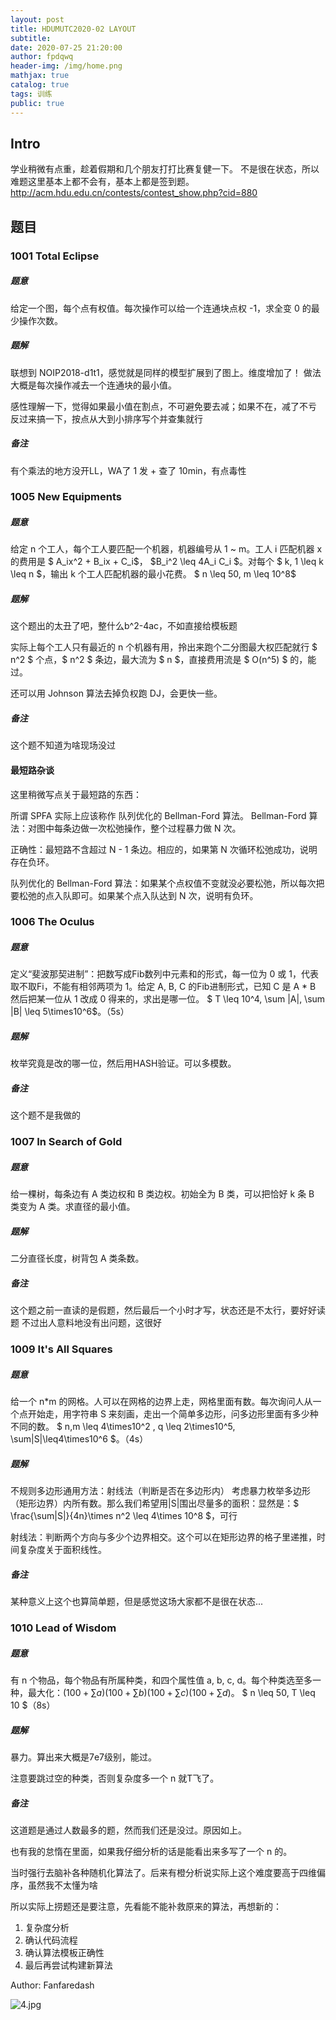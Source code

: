 ```yaml
---
layout: post
title: HDUMUTC2020-02 LAYOUT
subtitle: 
date: 2020-07-25 21:20:00
author: fpdqwq
header-img: /img/home.png
mathjax: true
catalog: true
tags: 训练
public: true
---
```


## Intro
学业稍微有点重，趁着假期和几个朋友打打比赛复健一下。
不是很在状态，所以难题这里基本上都不会有，基本上都是签到题。
http://acm.hdu.edu.cn/contests/contest_show.php?cid=880

## 题目
### 1001 Total Eclipse
##### 题意
给定一个图，每个点有权值。每次操作可以给一个连通块点权 -1，求全变 0 的最少操作次数。
##### 题解
联想到 NOIP2018-d1t1，感觉就是同样的模型扩展到了图上。维度增加了！
做法大概是每次操作减去一个连通块的最小值。

感性理解一下，觉得如果最小值在割点，不可避免要去减；如果不在，减了不亏
反过来搞一下，按点从大到小排序写个并查集就行
##### 备注
有个乘法的地方没开LL，WA了 1 发 + 查了 10min，有点毒性

### 1005 New Equipments
##### 题意
给定 n 个工人，每个工人要匹配一个机器，机器编号从 1 ~ m。工人 i 匹配机器 x 的费用是 $ A_ix^2 + B_ix + C_i$， $B_i^2 \leq 4A_i C_i $。对每个 $ k, 1 \leq k \leq n $，输出 k 个工人匹配机器的最小花费。
$ n \leq 50, m \leq 10^8$
##### 题解
这个题出的太丑了吧，整什么b^2-4ac，不如直接给模板题

实际上每个工人只有最近的 n 个机器有用，拎出来跑个二分图最大权匹配就行
$ n^2 $ 个点，$ n^2 $ 条边，最大流为 $ n $，直接费用流是 $ O(n^5) $ 的，能过。

还可以用 Johnson 算法去掉负权跑 DJ，会更快一些。
##### 备注
这个题不知道为啥现场没过
#### 最短路杂谈
这里稍微写点关于最短路的东西：

所谓 SPFA 实际上应该称作 队列优化的 Bellman-Ford 算法。
Bellman-Ford 算法：对图中每条边做一次松弛操作，整个过程暴力做 N 次。

正确性：最短路不含超过 N - 1 条边。相应的，如果第 N 次循环松弛成功，说明存在负环。

队列优化的 Bellman-Ford 算法：如果某个点权值不变就没必要松弛，所以每次把要松弛的点入队即可。如果某个点入队达到 N 次，说明有负环。

### 1006 The Oculus
##### 题意
定义“斐波那契进制”：把数写成Fib数列中元素和的形式，每一位为 0 或 1，代表取不取Fi，不能有相邻两项为 1。给定 A, B, C 的Fib进制形式，已知 C 是 A * B 然后把某一位从 1 改成 0 得来的，求出是哪一位。
$ T \leq 10^4, \sum |A|, \sum |B| \leq 5\times10^6$。（5s）
##### 题解
枚举究竟是改的哪一位，然后用HASH验证。可以多模数。
##### 备注
这个题不是我做的

### 1007 In Search of Gold
##### 题意
给一棵树，每条边有 A 类边权和 B 类边权。初始全为 B 类，可以把恰好 k 条 B 类变为 A 类。求直径的最小值。
##### 题解
二分直径长度，树背包 A 类条数。
##### 备注
这个题之前一直读的是假题，然后最后一个小时才写，状态还是不太行，要好好读题
不过出人意料地没有出问题，这很好

### 1009 It's All Squares
##### 题意
给一个 n*m 的网格。人可以在网格的边界上走，网格里面有数。每次询问人从一个点开始走，用字符串 S 来刻画，走出一个简单多边形，问多边形里面有多少种不同的数。
$ n,m \leq 4\times10^2 , q \leq 2\times10^5, \sum|S|\leq4\times10^6 $。（4s）
##### 题解
不规则多边形通用方法：射线法（判断是否在多边形内）
考虑暴力枚举多边形（矩形边界）内所有数。那么我们希望用|S|围出尽量多的面积：显然是：$ \frac{\sum|S|}{4n}\times n^2 \leq 4\times 10^8 $，可行

射线法：判断两个方向与多少个边界相交。这个可以在矩形边界的格子里递推，时间复杂度关于面积线性。
##### 备注
某种意义上这个也算简单题，但是感觉这场大家都不是很在状态...

### 1010 Lead of Wisdom
##### 题意
有 n 个物品，每个物品有所属种类，和四个属性值 a, b, c, d。每个种类选至多一种，最大化：$(100 + \sum a)(100 + \sum b)(100 + \sum c)(100 + \sum d)$。
$ n \leq 50, T \leq 10 $（8s）
##### 题解
暴力。算出来大概是7e7级别，能过。

注意要跳过空的种类，否则复杂度多一个 n 就T飞了。
##### 备注
这道题是通过人数最多的题，然而我们还是没过。原因如上。

也有我的怠惰在里面，如果我仔细分析的话是能看出来多写了一个 n 的。

当时强行去脑补各种随机化算法了。后来有橙分析说实际上这个难度要高于四维偏序，虽然我不太懂为啥

所以实际上捞题还是要注意，先看能不能补救原来的算法，再想新的：
1. 复杂度分析
2. 确认代码流程
3. 确认算法模板正确性
4. 最后再尝试构建新算法

Author: Fanfaredash

![4.jpg](/img/ACGN/4.jpg)